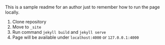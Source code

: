 This is a sample readme for an author just to remember how to run the page locally.

1. Clone repository
2. Move to `_site`
3. Run command `jekyll build` and `jekyll serve`
4. Page will be available under `localhost:4000` or `127.0.0.1:4000`